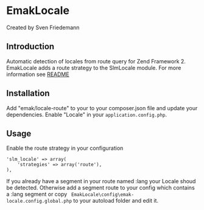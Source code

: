 EmakLocale
=============
Created by Sven Friedemann

Introduction
------------

Automatic detection of locales from route query for Zend Framework 2.
EmakLocale adds a route strategy to the SlmLocale module.
For more information see [README](https://github.com/3makkk/SlmLocale)


Installation
------------

Add "emak/locale-route" to your to your composer.json file and update your dependencies. Enable "Locale" in your ```application.config.php```.

Usage
-----

Enable the route strategy in your configuration

```
'slm_locale' => array(
    'strategies' => array('route'),
),
```
If you already have a segment in your route named :lang your Locale shoud be detected.
Otherwise add a segment route to your config which contains a :lang segment or copy ``` EmakLocale\config\emak-locale.config.global.php``` to your autoload folder and edit it.






